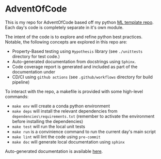 # AdventOfCode
This is my repo for AdventOfCode based off my python [ML template repo](https://github.com/Philliams/ml_template). Each day's code is completely separate in it's own module.

The intent of the code is to explore and refine python best practices. Notable, the following concepts are explored in this repo are:
* Property-Based testing using `Hypothesis` library (see `./unittests` directory for test code.)
* Auto-generated documentation from docstrings using `Sphinx`.
* Code coverage report is generated and included as part of the documentation under 
* CD/CI using `github actions` (see `.github/workflows` directory for build pipeline)


To interact with the repo, a makefile is provided with some high-level commands:
* `make env` will create a conda python environment
* `make deps` will install the relevant dependencies from `dependencies\requirements.txt` (remember to activate the environment before installing the dependencies)
* `make test` will run the local unit tests
* `make run` is a convinience command to run the current day's main script
* `make lint` will lint the code using `pre-commit`
* `make doc` will generate local documentation using `sphinx`

Auto-generated documentation is available [here](https://philliams.github.io/AdventOfCode/).